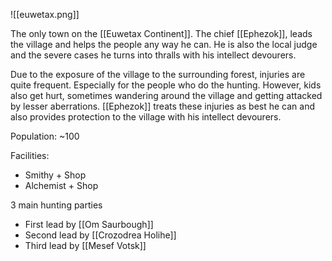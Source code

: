
![[euwetax.png]]

The only town on the [[Euwetax Continent]]. The chief [[Ephezok]], leads the village and helps the people any way he can. He is also the local judge and the severe cases he turns into thralls with his intellect devourers.

Due to the exposure of the village to the surrounding forest, injuries are quite frequent. Especially for the people who do the hunting. However, kids also get hurt, sometimes wandering around the village and getting attacked by lesser aberrations. [[Ephezok]] treats these injuries as best he can and also provides protection to the village with his intellect devourers.

Population: ~100

Facilities:
- Smithy + Shop
- Alchemist + Shop

3 main hunting parties
- First lead by [[Om Saurbough]]
- Second lead by [[Crozodrea Holihe]]
- Third lead by [[Mesef Votsk]]